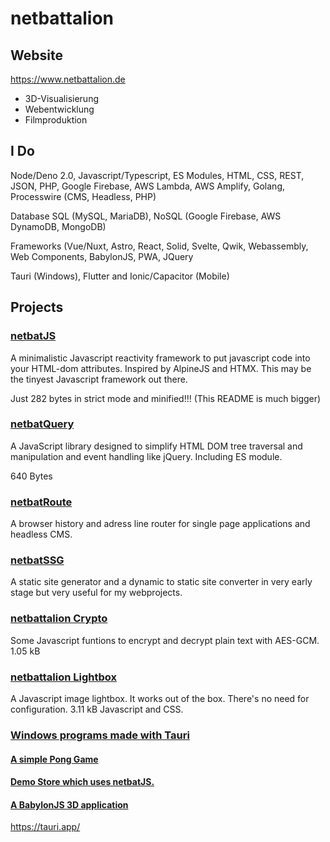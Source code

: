 # netbattalion

## Website
https://www.netbattalion.de

- 3D-Visualisierung
- Webentwicklung
- Filmproduktion

## I Do

Node/Deno 2.0, Javascript/Typescript, ES Modules, HTML, CSS, REST, JSON, PHP, Google Firebase, AWS Lambda, AWS Amplify, Golang, Processwire (CMS, Headless, PHP)

Database SQL (MySQL, MariaDB), NoSQL (Google Firebase, AWS DynamoDB, MongoDB)

Frameworks (Vue/Nuxt, Astro, React, Solid, Svelte, Qwik, Webassembly, Web Components, BabylonJS, PWA, JQuery

Tauri (Windows), Flutter and Ionic/Capacitor (Mobile)

## Projects

<h3><a href="https://github.com/netbattalion/projects/tree/main/netbatJS">netbatJS</a></h3>

A minimalistic Javascript reactivity framework to put javascript code into your HTML-dom attributes. Inspired by AlpineJS and HTMX. This may be the tinyest Javascript framework out there.
 
Just 282 bytes in strict mode and minified!!! (This README is much bigger)

<h3><a href="https://github.com/netbattalion/projects/tree/main/netbatQuery">netbatQuery</a></h3>

A JavaScript library designed to simplify HTML DOM tree traversal and manipulation and event handling like jQuery. Including ES module.

640 Bytes

<h3><a href="https://github.com/netbattalion/projects/tree/main/netbatRoute">netbatRoute</a></h3>

A browser history and adress line router for single page applications and headless CMS.

<h3><a href="https://github.com/netbattalion/projects/tree/main/netbatSSG">netbatSSG</a></h3>

A static site generator and a dynamic to static site converter in very early stage but very useful for my webprojects.

<h3><a href="https://github.com/netbattalion/projects/tree/main/netbattalion%20Crypto">netbattalion Crypto</a></h3>

Some Javascript funtions to encrypt and decrypt plain text with AES-GCM. 1.05 kB

<h3><a href="https://github.com/netbattalion/projects/tree/main/netbattalion%20Lightbox">netbattalion Lightbox</a></h3>

A Javascript image lightbox. It works out of the box. There's no need for configuration. 3.11 kB Javascript and CSS.

<h3><a href="https://github.com/netbattalion/projects/tree/main/OS%20Windows">Windows programs made with Tauri</a></h3>

<h4><a href="https://github.com/netbattalion/projects/tree/main/OS%20Windows/pong.exe">A simple Pong Game</a></h4>

<h4><a href="https://github.com/netbattalion/projects/tree/main/OS%20Windows/demostore.exe">Demo Store which uses netbatJS.</a></h4>

<h4><a href="https://github.com/netbattalion/projects/tree/main/OS%20Windows/wohnung.exe">A BabylonJS 3D application</a></h4>

<a href="https://tauri.app">https://tauri.app/</a>
